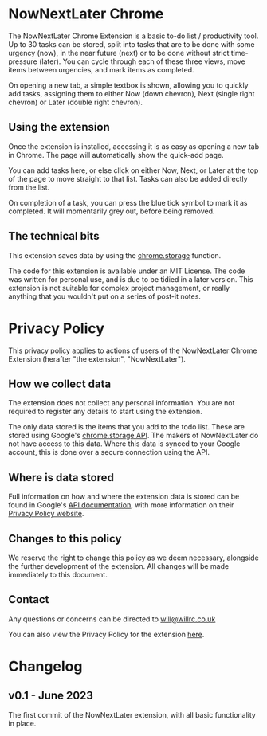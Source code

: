 # NowNextLater Chrome

The NowNextLater Chrome Extension is a basic to-do list / productivity tool. Up to 30 tasks can be stored, split into tasks that are to be done with some urgency (now), in the near future (next) or to be done without strict time-pressure (later). You can cycle through each of these three views, move items between urgencies, and mark items as completed.

On opening a new tab, a simple textbox is shown, allowing you to quickly add tasks, assigning them to either Now (down chevron), Next (single right chevron) or Later (double right chevron).

## Using the extension

Once the extension is installed, accessing it is as easy as opening a new tab in Chrome. The page will automatically show the quick-add page.

You can add tasks here, or else click on either Now, Next, or Later at the top of the page to move straight to that list. Tasks can also be added directly from the list.

On completion of a task, you can press the blue tick symbol to mark it as completed. It will momentarily grey out, before being removed.

## The technical bits

This extension saves data by using the [chrome.storage](https://developer.chrome.com/docs/extensions/reference/storage/) function.

The code for this extension is available under an MIT License. The code was written for personal use, and is due to be tidied in a later version. This extension is not suitable for complex project management, or really anything that you wouldn't put on a series of post-it notes.

# Privacy Policy

This privacy policy applies to actions of users of the NowNextLater Chrome Extension (herafter "the extension", "NowNextLater").

## How we collect data

The extension does not collect any personal information. You are not required to register any details to start using the extension. 

The only data stored is the items that you add to the todo list. These are stored using Google's [chrome.storage API](https://developer.chrome.com/docs/extensions/reference/storage/). The makers of NowNextLater do not have access to this data. Where this data is synced to your Google account, this is done over a secure connection using the API.

## Where is data stored

Full information on how and where the extension data is stored can be found in Google's [API documentation](https://developer.chrome.com/docs/extensions/reference/storage/), with more information on their [Privacy Policy website](https://policies.google.com/privacy?hl=en-US).

## Changes to this policy

We reserve the right to change this policy as we deem necessary, alongside the further development of the extension. All changes will be made immediately to this document.

## Contact

Any questions or concerns can be directed to [will@willrc.co.uk](mailto:will@willrc.co.uk)

You can also view the Privacy Policy for the extension [here](https://github.com/willchurchill/nownextlater/blob/main/privacy-policy.md).

# Changelog

## v0.1 - June 2023
The first commit of the NowNextLater extension, with all basic functionality in place.